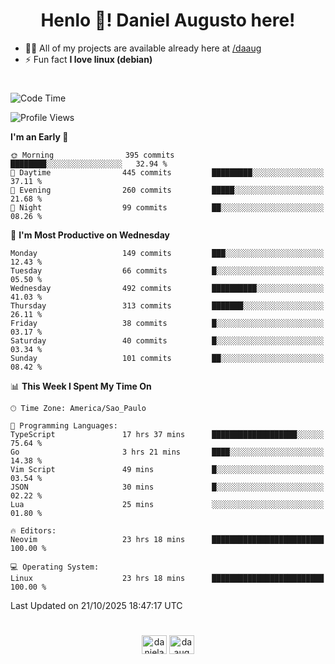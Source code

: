 <h1 align="center">Henlo 👋! Daniel Augusto here!</h1>

- 👨‍💻 All of my projects are available already here at [/daaug](https://github.com/daaug)
- ⚡ Fun fact **I love linux (debian)**
<h1></h1>

<!--START_SECTION:waka-->
![Code Time](http://img.shields.io/badge/Code%20Time-116%20hrs%203%20mins-blue)

![Profile Views](http://img.shields.io/badge/Profile%20Views-2-blue)

**I'm an Early 🐤** 

```text
🌞 Morning                395 commits         ████████░░░░░░░░░░░░░░░░░   32.94 % 
🌆 Daytime                445 commits         █████████░░░░░░░░░░░░░░░░   37.11 % 
🌃 Evening                260 commits         █████░░░░░░░░░░░░░░░░░░░░   21.68 % 
🌙 Night                  99 commits          ██░░░░░░░░░░░░░░░░░░░░░░░   08.26 % 
```
📅 **I'm Most Productive on Wednesday** 

```text
Monday                   149 commits         ███░░░░░░░░░░░░░░░░░░░░░░   12.43 % 
Tuesday                  66 commits          █░░░░░░░░░░░░░░░░░░░░░░░░   05.50 % 
Wednesday                492 commits         ██████████░░░░░░░░░░░░░░░   41.03 % 
Thursday                 313 commits         ███████░░░░░░░░░░░░░░░░░░   26.11 % 
Friday                   38 commits          █░░░░░░░░░░░░░░░░░░░░░░░░   03.17 % 
Saturday                 40 commits          █░░░░░░░░░░░░░░░░░░░░░░░░   03.34 % 
Sunday                   101 commits         ██░░░░░░░░░░░░░░░░░░░░░░░   08.42 % 
```


📊 **This Week I Spent My Time On** 

```text
🕑︎ Time Zone: America/Sao_Paulo

💬 Programming Languages: 
TypeScript               17 hrs 37 mins      ███████████████████░░░░░░   75.64 % 
Go                       3 hrs 21 mins       ████░░░░░░░░░░░░░░░░░░░░░   14.38 % 
Vim Script               49 mins             █░░░░░░░░░░░░░░░░░░░░░░░░   03.54 % 
JSON                     30 mins             █░░░░░░░░░░░░░░░░░░░░░░░░   02.22 % 
Lua                      25 mins             ░░░░░░░░░░░░░░░░░░░░░░░░░   01.80 % 

🔥 Editors: 
Neovim                   23 hrs 18 mins      █████████████████████████   100.00 % 

💻 Operating System: 
Linux                    23 hrs 18 mins      █████████████████████████   100.00 % 
```


 Last Updated on 21/10/2025 18:47:17 UTC
<!--END_SECTION:waka-->

<h1></h1>
<p align="center">
<a href="https://linkedin.com/in/danielaug" target="blank"><img align="center" src="https://raw.githubusercontent.com/rahuldkjain/github-profile-readme-generator/master/src/images/icons/Social/linked-in-alt.svg" alt="danielaug" height="30" width="40" /></a> 
<a href="https://www.hackerrank.com/daaug" target="blank"><img align="center" src="https://raw.githubusercontent.com/rahuldkjain/github-profile-readme-generator/master/src/images/icons/Social/hackerrank.svg" alt="daaug" height="30" width="40" /></a>
</p>
